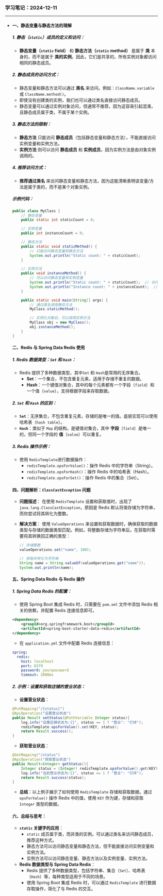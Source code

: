 ### **学习笔记：2024-12-11**

------

- #### **一、静态变量与静态方法的理解**

  ##### 1. **静态（`static`）成员的定义和访问**：

  - **静态变量（`static` field）** 和 **静态方法（`static` method）** 是属于 **类** 本身的，而不是属于 **类的实例**。因此，它们是共享的，所有实例对象都访问相同的静态成员。

  ##### 2. **静态成员的访问方式**：

  - 静态变量和静态方法可以通过 **类名** 来访问。例如：`ClassName.variable` 或 `ClassName.method()`。
  - 即使没有创建类的实例，我们也可以通过类名直接访问静态成员。
  - 静态变量可以通过实例对象访问，但通常不推荐，因为这容易引起混淆，且静态成员属于类，不属于某个实例。

  ##### 3. **静态方法的限制**：

  - **静态方法** 只能访问 **静态成员**（包括静态变量和静态方法），不能直接访问实例变量和实例方法。
  - **实例方法** 则可以访问 **静态成员** 和 **实例成员**，因为实例方法是由对象实例调用的。

  ##### 4. **推荐访问方式**：

  - **推荐通过类名** 来访问静态变量和静态方法，因为这能清晰表明该变量/方法是属于类的，而不是某个对象实例。

  ##### **示例代码**：

  ```java
  public class MyClass {
      // 静态变量
      public static int staticCount = 0;
  
      // 实例变量
      public int instanceCount = 0;
  
      // 静态方法
      public static void staticMethod() {
          // 只能访问静态变量和静态方法
          System.out.println("Static count: " + staticCount);
      }
  
      // 实例方法
      public void instanceMethod() {
          // 可以访问静态变量和实例变量
          System.out.println("Static count: " + staticCount);  // 访问静态变量
          System.out.println("Instance count: " + instanceCount);  // 访问实例变量
      }
  
      public static void main(String[] args) {
          // 通过类名调用静态方法
          MyClass.staticMethod();
  
          // 实例化对象后，可以调用实例方法
          MyClass obj = new MyClass();
          obj.instanceMethod();
      }
  }
  ```

  #### **二、Redis 与 Spring Data Redis 使用**

  ##### 1. **Redis 数据类型：`Set` 和 `Hash`**：

  - Redis 提供了多种数据类型，其中`Set` 和 `Hash`是常用的无序集合。
    - **Set**：一个集合，不包含重复元素，适用于存储不重复的数据。
    - **Hash**：一个键值对集合，其中的每个元素都有一个字段（`field`）和一个值（`value`），支持根据字段来存取数据。

  ##### 2. **`Set` 和 `Hash` 的区别**：

  - **`Set`**：无序集合，不包含重复元素，存储的是唯一的值。底层实现可以使用哈希表（`hash table`）。
  - **`Hash`**：类似于 `Map` 的结构，是键值对集合，其中 **字段**（`field`）是唯一的，但同一个字段的 **值**（`value`）可以重复。

  ##### 3. **Redis 操作示例**：

  - 使用 `RedisTemplate`进行数据操作：
    - `redisTemplate.opsForValue()`：操作 Redis 中的字符串（String）。
    - `redisTemplate.opsForHash()`：操作 Redis 中的哈希表（Hash）。
    - `redisTemplate.opsForSet()`：操作 Redis 中的集合（Set）。

  #### **四、问题解析：`ClassCastException` 问题**

  - **问题描述**： 在使用 `RedisTemplate` 设置和获取值时，出现了 `java.lang.ClassCastException`，原因是 Redis 默认将值存储为字符串，而你尝试将其转化为整数。

  - **解决方案**： 使用 `ValueOperations` 来设置和获取数据时，确保获取的数据类型与存储的数据类型匹配。例如，将整数存储为字符串后，在获取时需要将其转换回正确的类型：

    ```java
    // 存储整数
    valueOperations.set("name", 100);
    
    // 获取并转化为字符串
    String name = String.valueOf(valueOperations.get("name"));
    System.out.println(name);
    ```

  #### **五、Spring Data Redis 与 Redis 操作**

  ##### 1. **Spring Data Redis 的配置**：

  - 使用 Spring Boot 集成 Redis 时，只需要在 `pom.xml` 文件中添加 Redis 相关的依赖，并配置 Redis 连接信息即可。

  ```xml
  <dependency>
      <groupId>org.springframework.boot</groupId>
      <artifactId>spring-boot-starter-data-redis</artifactId>
  </dependency>
  ```

  - 在 `application.yml` 文件中配置 Redis 连接信息：

  ```yaml
  spring:
    redis:
      host: localhost
      port: 6379
      password: yourpassword
      timeout: 2000ms
  ```

  ##### 2. **示例：设置和获取店铺的营业状态**：

  - **设置营业状态**：

  ```java
  @PutMapping("/{status}")
  @ApiOperation("设置营业状态")
  public Result setStatus(@PathVariable Integer status){
      log.info("设置店铺状态为:{}", status == 1 ? "营业": "打烊");
      redisTemplate.opsForValue().set(KEY, status);
      return Result.success();
  }
  ```

  - **获取营业状态**：

  ```java
  @GetMapping("/status")
  @ApiOperation("获取营业状态")
  public Result<Integer> getStatus(){
      Integer status = (Integer) redisTemplate.opsForValue().get(KEY);
      log.info("当前营业状态为:{}", status == 1 ? "营业": "打烊");
      return Result.success(status);
  }
  ```

  - **总结**：以上例子展示了如何使用 `RedisTemplate` 存储和获取数据。通过 `opsForValue()` 操作 Redis 中的值，使用 `KEY` 作为键，存储和获取 `Integer` 类型的数据。

  #### **六、总结与思考**：

  - **`static` 关键字的应用**：
    - `static` 成员属于类，而非类的实例。可以通过类名来访问静态成员，推荐这种方式。
    - 静态方法可以访问静态变量和静态方法，但不能直接访问实例变量和实例方法。
    - 实例方法可以访问静态变量、静态方法以及实例变量、实例方法。
  - **Redis 数据类型与 Spring Data Redis**：
    - Redis 提供了多种数据类型，包括字符串、集合（`Set`）、哈希表（`Hash`）等，每种类型适用于不同的场景。
    - 使用 Spring Boot 集成 Redis 时，可以通过 `RedisTemplate` 进行数据存取操作，简化了与 Redis 的交互。